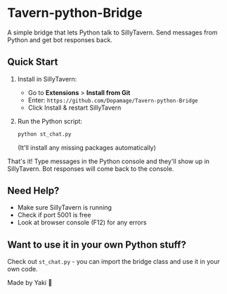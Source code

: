 # Tavern-python-Bridge

A simple bridge that lets Python talk to SillyTavern. Send messages from Python and get bot responses back.

## Quick Start

1. Install in SillyTavern:
   - Go to **Extensions** > **Install from Git**
   - Enter: `https://github.com/Dopamage/Tavern-python-Bridge`
   - Click Install & restart SillyTavern

2. Run the Python script:
   ```bash
   python st_chat.py
   ```
   (It'll install any missing packages automatically)

That's it! Type messages in the Python console and they'll show up in SillyTavern. Bot responses will come back to the console.

## Need Help?

- Make sure SillyTavern is running
- Check if port 5001 is free
- Look at browser console (F12) for any errors

## Want to use it in your own Python stuff?

Check out `st_chat.py` - you can import the bridge class and use it in your own code.

Made by Yaki 🐍
